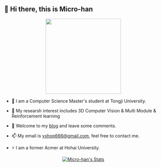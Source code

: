 <!--
**Micro-han/Micro-han** is a ✨ _special_ ✨ repository because its `README.md` (this file) appears on your GitHub profile.

Here are some ideas to get you started:

- 🔭 I’m currently working on ...
- 🌱 I’m currently learning ...
- 👯 I’m looking to collaborate on ...
- 🤔 I’m looking for help with ...
- 💬 Ask me about ...
- 📫 How to reach me: ...
- 😄 Pronouns: ...
- ⚡ Fun fact: ...
-->

## 🧙 Hi there, this is Micro-han

<p align="center">
<img src="https://i.imgur.com/kdKhgx6.gif" width="240px" align="center">
</p>

- 🌱 I am a Computer Science Master's student at Tongji University.

- 🤔 My researsh interest includes 3D Computer Vision & Multi Module & Reinforcement learning

- 👯 Welcome to my [blog](https://micro-han.github.io/) and leave some comments.

- 📫 My email is yxhop666@gmail.com, feel free to contact me.

- ⚡ I am a former Acmer at Hohai University.


<p align="center">
  <a href="https://github.com/Micro-han" class="rich-diff-level-one">
    <img src="https://github-readme-stats-git-masterrstaa-rickstaa.vercel.app/api?username=Micro-han&theme=dark&show_icons=true" alt="Micro-han's Stats" >
  </a>
</p>
<!-- <p align="center">
  <a href="https://github.com/Micro-han" class="rich-diff-level-one">
    <img src="https://github-readme-stats.vercel.app/api/top-langs/?username=Micro-han&layout=compact" alt="Micro-han's language" >
  </a>
</p>
 -->

